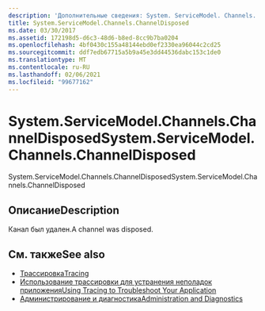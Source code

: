 ```yaml
---
description: 'Дополнительные сведения: System. ServiceModel. Channels. Чаннелдиспосед'
title: System.ServiceModel.Channels.ChannelDisposed
ms.date: 03/30/2017
ms.assetid: 172198d5-d6c3-48d6-b8ed-8cc9b7ba0204
ms.openlocfilehash: 4bf0430c155a48144ebd0ef2330ea96044c2cd25
ms.sourcegitcommit: ddf7edb67715a5b9a45e3dd44536dabc153c1de0
ms.translationtype: MT
ms.contentlocale: ru-RU
ms.lasthandoff: 02/06/2021
ms.locfileid: "99677162"
---
```

# <a name="systemservicemodelchannelschanneldisposed"></a><span data-ttu-id="deb0e-103">System.ServiceModel.Channels.ChannelDisposed</span><span class="sxs-lookup"><span data-stu-id="deb0e-103">System.ServiceModel.Channels.ChannelDisposed</span></span>

<span data-ttu-id="deb0e-104">System.ServiceModel.Channels.ChannelDisposed</span><span class="sxs-lookup"><span data-stu-id="deb0e-104">System.ServiceModel.Channels.ChannelDisposed</span></span>  
  
## <a name="description"></a><span data-ttu-id="deb0e-105">Описание</span><span class="sxs-lookup"><span data-stu-id="deb0e-105">Description</span></span>  

 <span data-ttu-id="deb0e-106">Канал был удален.</span><span class="sxs-lookup"><span data-stu-id="deb0e-106">A channel was disposed.</span></span>  
  
## <a name="see-also"></a><span data-ttu-id="deb0e-107">См. также</span><span class="sxs-lookup"><span data-stu-id="deb0e-107">See also</span></span>

- [<span data-ttu-id="deb0e-108">Трассировка</span><span class="sxs-lookup"><span data-stu-id="deb0e-108">Tracing</span></span>](index.md)
- [<span data-ttu-id="deb0e-109">Использование трассировки для устранения неполадок приложения</span><span class="sxs-lookup"><span data-stu-id="deb0e-109">Using Tracing to Troubleshoot Your Application</span></span>](using-tracing-to-troubleshoot-your-application.md)
- [<span data-ttu-id="deb0e-110">Администрирование и диагностика</span><span class="sxs-lookup"><span data-stu-id="deb0e-110">Administration and Diagnostics</span></span>](../index.md)

